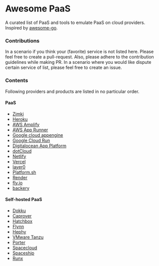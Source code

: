 # Awesome PaaS
A curated list of PaaS and tools to emulate PaaS on cloud providers. Inspired by [awesome-go](https://github.com/avelino/awesome-go).


### Contributions

In a scenario if you think your (favorite) service is not listed here. Please feel free to create a pull-request. Also, please adhere to the contribution guidelines while making PR. In a scenario where you would like dispute certain service of list, please feel free to create an issue.

### Contents

Following providers and products are listed in no particular order.

#### PaaS
- [Zimki](https://www.slideshare.net/swardley/zimki-2006)
- [Heroku](https://www.heroku.com)
- [AWS Amplify](https://aws.amazon.com/amplify)
- [AWS App Runner](https://aws.amazon.com/apprunner)
- [Google cloud appengine](https://cloud.google.com/appengine)
- [Google Cloud Run](https://cloud.google.com/run)
- [Digitalocean App Platform](https://www.digitalocean.com/products/app-platform)
- [dotCloud](https://www.docker.com/docker-news-and-press/dotcloud-inc-now-docker-inc)
- [Netlify](https://www.netlify.com)
- [Vercel](https://vercel.com)
- [layer0](https://www.layer0.co)
- [Platform.sh](https://platform.sh)
- [Render](https://render.com)
- [fly.io](https://fly.io)
- [backery](https://backery.io/)

#### Self-hosted PaaS
- [Dokku](https://dokku.com)
- [Caprover](https://caprover.com/)
- [Hatchbox](https://www.hatchbox.io)
- [Flynn](https://github.com/flynn/flynn) 
- [Hephy](https://web.teamhephy.com/)
- [VMware Tanzu](https://tanzu.vmware.com)
- [Porter](https://porter.run)
- [Spacecloud](https://space-cloud.io/)
- [Spaceship](https://spaceship.run)
- [Runx](https://runx.dev)

